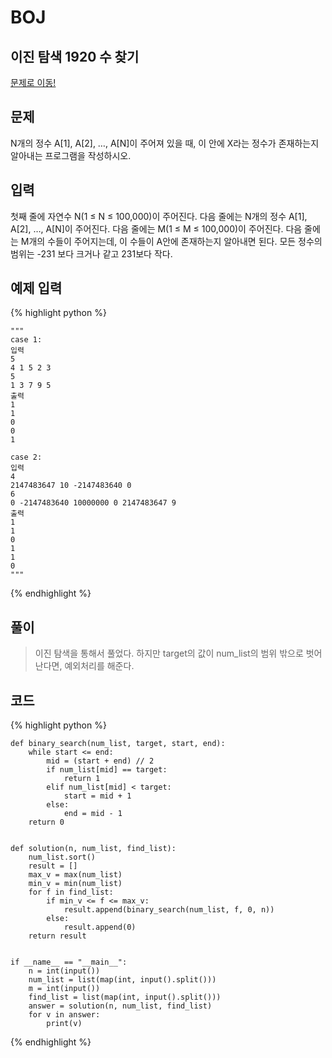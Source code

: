 # BOJ

## 이진 탐색 1920 수 찾기
[문제로 이동!](https://www.acmicpc.net/problem/1920)

## 문제

N개의 정수 A[1], A[2], …, A[N]이 주어져 있을 때, 이 안에 X라는 정수가 존재하는지 알아내는 프로그램을 작성하시오.

## 입력

첫째 줄에 자연수 N(1 ≤ N ≤ 100,000)이 주어진다. 다음 줄에는 N개의 정수 A[1], A[2], …, A[N]이 주어진다. 다음 줄에는 M(1 ≤ M ≤ 100,000)이 주어진다. 다음 줄에는 M개의 수들이 주어지는데, 이 수들이 A안에 존재하는지 알아내면 된다. 모든 정수의 범위는 -231 보다 크거나 같고 231보다 작다.

## 예제 입력
{% highlight python %}

    """
    case 1:
    입력
    5
    4 1 5 2 3
    5
    1 3 7 9 5
    출력
    1
    1
    0
    0
    1

    case 2:
    입력
    4                      
    2147483647 10 -2147483640 0
    6
    0 -2147483640 10000000 0 2147483647 9 
    출력
    1
    1
    0
    1
    1
    0
    """
{% endhighlight %}

## 풀이
> 이진 탐색을 통해서 풀었다. 하지만 target의 값이 num_list의 범위 밖으로 벗어난다면, 예외처리를 해준다.

## 코드

{% highlight python %}

    def binary_search(num_list, target, start, end):
        while start <= end:
            mid = (start + end) // 2
            if num_list[mid] == target:
                return 1
            elif num_list[mid] < target:
                start = mid + 1
            else:
                end = mid - 1
        return 0
    
    
    def solution(n, num_list, find_list):
        num_list.sort()
        result = []
        max_v = max(num_list)
        min_v = min(num_list)
        for f in find_list:
            if min_v <= f <= max_v:
                result.append(binary_search(num_list, f, 0, n))
            else:
                result.append(0)
        return result
    
    
    if __name__ == "__main__":
        n = int(input())
        num_list = list(map(int, input().split()))
        m = int(input())
        find_list = list(map(int, input().split()))
        answer = solution(n, num_list, find_list)
        for v in answer:
            print(v)
{% endhighlight %}